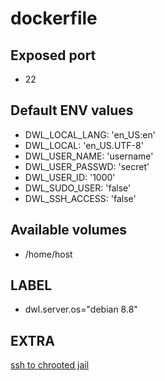 # dockerfile

## Exposed port

- 22
## Default ENV values

- DWL_LOCAL_LANG: 'en_US:en'
- DWL_LOCAL: 'en_US.UTF-8'
- DWL_USER_NAME: 'username'
- DWL_USER_PASSWD: 'secret'
- DWL_USER_ID: '1000'
- DWL_SUDO_USER: 'false'
- DWL_SSH_ACCESS: 'false'
## Available volumes

- /home/host
## LABEL

- dwl.server.os="debian 8.8"

## EXTRA

[ssh to chrooted jail](https://www.cyberciti.biz/faq/debian-ubuntu-restricting-ssh-user-session-to-a-directory-chrooted-jail/)
